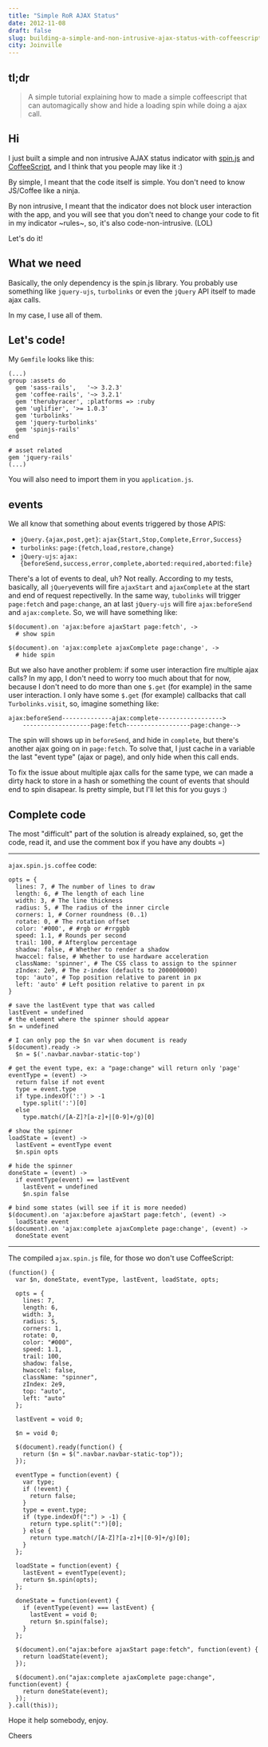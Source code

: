 ```yaml
---
title: "Simple RoR AJAX Status"
date: 2012-11-08
draft: false
slug: building-a-simple-and-non-intrusive-ajax-status-with-coffeescript-in-rubyonrails
city: Joinville
---
```


## tl;dr

> A simple tutorial explaining how to made a simple coffeescript that can automagically show and hide a loading spin while doing a ajax call.

## Hi

I just built a simple and non intrusive AJAX status indicator with  [spin.js](http://fgnass.github.com/spin.js/) and [CoffeeScript](http://coffeescript.org/), and I think that you people may like it :)

By simple, I meant that the code itself is simple. You don't need to know JS/Coffee like a ninja.

By non intrusive, I meant that the indicator does not block user interaction with the app, and you will see that you don't need to change your code to fit in my indicator ~rules~, so, it's also code-non-intrusive. (LOL)

Let's do it!

## What we need

Basically, the only dependency is the spin.js library. You probably use something like `jquery-ujs`, `turbolinks` or even the `jQuery` API itself to made ajax calls.

In my case, I use all of them.

## Let's code!

My `Gemfile` looks like this:

```
(...)
group :assets do
  gem 'sass-rails',   '~> 3.2.3'
  gem 'coffee-rails', '~> 3.2.1'
  gem 'therubyracer', :platforms => :ruby
  gem 'uglifier', '>= 1.0.3'
  gem 'turbolinks'
  gem 'jquery-turbolinks'
  gem 'spinjs-rails'
end

# asset related
gem 'jquery-rails'
(...)
```

You will also need to import them in you `application.js`.

## events

We all know that something about events triggered by those APIS:

- `jQuery.{ajax,post,get}`: `ajax{Start,Stop,Complete,Error,Success}`
- `turbolinks`: `page:{fetch,load,restore,change}`
- `jQuery-ujs`: `ajax:{beforeSend,success,error,complete,aborted:required,aborted:file}`

There's a lot of events to deal, uh? Not really. According to my tests, basically, all `jQuery`events will fire `ajaxStart` and `ajaxComplete` at the start and end of request repectivelly. In the same way, `tubolinks` will trigger `page:fetch` and `page:change`, an at last `jQuery-ujs` will fire `ajax:beforeSend` and `ajax:complete`. So, we will have something like:

```
$(document).on 'ajax:before ajaxStart page:fetch', ->
  # show spin

$(document).on 'ajax:complete ajaxComplete page:change', ->
  # hide spin
```

But we also have another problem: if some user interaction fire multiple ajax calls? In my app, I don't need to worry too much about that for now, because I don't need to do more than one `$.get` (for example) in the same user interaction. I only have some `$.get` (for example) callbacks that call `Turbolinks.visit`, so, imagine something like:

```
ajax:beforeSend--------------ajax:complete------------------>
    -------------------page:fetch------------------page:change-->
```

The spin will shows up in `beforeSend`, and hide in `complete`, but there's another ajax going on in `page:fetch`. To solve that, I just cache in a variable the last "event type" (ajax or page), and only hide when this call ends.

To fix the issue about multiple ajax calls for the same type, we can made a dirty hack to store in a hash or something the count of events that should end to spin disapear. Is pretty simple, but I'll let this for you guys :)

## Complete code

The most "difficult" part of the solution is already explained, so, get the code, read it, and use the comment box if you have any doubts =)

---

`ajax.spin.js.coffee` code:

```
opts = {
  lines: 7, # The number of lines to draw
  length: 6, # The length of each line
  width: 3, # The line thickness
  radius: 5, # The radius of the inner circle
  corners: 1, # Corner roundness (0..1)
  rotate: 0, # The rotation offset
  color: '#000', # #rgb or #rrggbb
  speed: 1.1, # Rounds per second
  trail: 100, # Afterglow percentage
  shadow: false, # Whether to render a shadow
  hwaccel: false, # Whether to use hardware acceleration
  className: 'spinner', # The CSS class to assign to the spinner
  zIndex: 2e9, # The z-index (defaults to 2000000000)
  top: 'auto', # Top position relative to parent in px
  left: 'auto' # Left position relative to parent in px
}

# save the lastEvent type that was called
lastEvent = undefined
# the element where the spinner should appear
$n = undefined

# I can only pop the $n var when document is ready
$(document).ready ->
  $n = $('.navbar.navbar-static-top')

# get the event type, ex: a "page:change" will return only 'page'
eventType = (event) ->
  return false if not event
  type = event.type
  if type.indexOf(':') > -1
    type.split(':')[0]
  else
    type.match(/[A-Z]?[a-z]+|[0-9]+/g)[0]

# show the spinner
loadState = (event) ->
  lastEvent = eventType event
  $n.spin opts

# hide the spinner
doneState = (event) ->
  if eventType(event) == lastEvent
    lastEvent = undefined
    $n.spin false

# bind some states (will see if it is more needed)
$(document).on 'ajax:before ajaxStart page:fetch', (event) ->
  loadState event
$(document).on 'ajax:complete ajaxComplete page:change', (event) ->
  doneState event
```

---

The compiled `ajax.spin.js` file, for those wo don't use CoffeeScript:

```
(function() {
  var $n, doneState, eventType, lastEvent, loadState, opts;

  opts = {
    lines: 7,
    length: 6,
    width: 3,
    radius: 5,
    corners: 1,
    rotate: 0,
    color: "#000",
    speed: 1.1,
    trail: 100,
    shadow: false,
    hwaccel: false,
    className: "spinner",
    zIndex: 2e9,
    top: "auto",
    left: "auto"
  };

  lastEvent = void 0;

  $n = void 0;

  $(document).ready(function() {
    return ($n = $(".navbar.navbar-static-top"));
  });

  eventType = function(event) {
    var type;
    if (!event) {
      return false;
    }
    type = event.type;
    if (type.indexOf(":") > -1) {
      return type.split(":")[0];
    } else {
      return type.match(/[A-Z]?[a-z]+|[0-9]+/g)[0];
    }
  };

  loadState = function(event) {
    lastEvent = eventType(event);
    return $n.spin(opts);
  };

  doneState = function(event) {
    if (eventType(event) === lastEvent) {
      lastEvent = void 0;
      return $n.spin(false);
    }
  };

  $(document).on("ajax:before ajaxStart page:fetch", function(event) {
    return loadState(event);
  });

  $(document).on("ajax:complete ajaxComplete page:change", function(event) {
    return doneState(event);
  });
}.call(this));
```

Hope it help somebody, enjoy.

Cheers